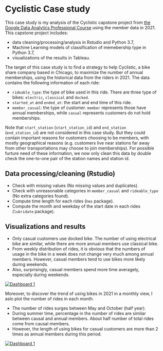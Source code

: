# Cyclistic Case study

This case study is my analysis of the Cyclistic capstone project from [the Google Data Analytics Professional Course](https://www.coursera.org/professional-certificates/google-data-analytics) using the member data in 2021. This capstone project includes:
* data cleaning/processing/analysis in Rstudio and Python 3.7,
* Machine Learning models of classification of memebership type in Python 3.7,
* visualizations of the results in Tableau.
 
The target of this case study is to find a strategy to help Cyclistic, a bike share company based in Chicago, to maximize the number of annual memberships, using the historical data from the riders in 2021. The data contains the following information of each ride:
 * `rideable_type`: the type of bike used in this ride. There are three type of bikes: `electric`, `classical` and `docked`.
 * `started_at` and `ended_at`: the start and end time of this ride.
 * `member_casual`: the type of customer. `member` represents those have annual memberships, while `casual` represents customers do not hold memberships.
 
Note that `start_station` (`start_station_id`) and `end_station` (`end_station_id`) are not considered in this case study. But they could contain important reasons for customers choosing to be members, with mostly geographical reasons (e.g. customers live near stations far away from other transportations may choose to join memberships). For possible furture need of these information, we now only clean this data by double check the one-to-one pair of the station names and station id.

## Data processing/cleaning (Rstudio)
* Check with missing values (No missing values and duplicates).
* Check with unreasonable categories in `member_casual` and `rideable_type` (No extra categories found). 
* Compute time length for each rides (`hms` package).
* Compute the month and weekday of the start date in each rides (`lubridate` package).

## Visualizations and results
* Only casual customers use docked bike. The number of using electrical bike are similar, while there are  more annual members use classical bike.
* From weekly distribution of rides, it is obvious that the numbers of usage in the bike in a week does not change very much among annual members. However, casual members tend to use bikes more likely during weekends. 
* Also, surprisingly, casual members spend more time averagely, especially during weekends.
<div class='tableauPlaceholder' id='viz1667584276025' style='position: relative'><noscript><a href='#'><img alt='Dashboard 1 ' src='https:&#47;&#47;public.tableau.com&#47;static&#47;images&#47;Ca&#47;CasestudyofCyclisticbike-share&#47;Dashboard1&#47;1_rss.png' style='border: none' /></a></noscript><object class='tableauViz'  style='display:none;'><param name='host_url' value='https%3A%2F%2Fpublic.tableau.com%2F' /> <param name='embed_code_version' value='3' /> <param name='site_root' value='' /><param name='name' value='CasestudyofCyclisticbike-share&#47;Dashboard1' /><param name='tabs' value='no' /><param name='toolbar' value='yes' /><param name='static_image' value='https:&#47;&#47;public.tableau.com&#47;static&#47;images&#47;Ca&#47;CasestudyofCyclisticbike-share&#47;Dashboard1&#47;1.png' /> <param name='animate_transition' value='yes' /><param name='display_static_image' value='yes' /><param name='display_spinner' value='yes' /><param name='display_overlay' value='yes' /><param name='display_count' value='yes' /><param name='language' value='zh-CN' /></object></div>               
<script type='text/javascript'>                    var divElement = document.getElementById('viz1667584276025');                    var vizElement = divElement.getElementsByTagName('object')[0];                    if ( divElement.offsetWidth > 800 ) { vizElement.style.width='1000px';vizElement.style.height='827px';} else if ( divElement.offsetWidth > 500 ) { vizElement.style.width='1000px';vizElement.style.height='827px';} else { vizElement.style.width='100%';vizElement.style.height='1027px';}                     var scriptElement = document.createElement('script');                    scriptElement.src = 'https://public.tableau.com/javascripts/api/viz_v1.js';                    vizElement.parentNode.insertBefore(scriptElement, vizElement);                </script>


Moreover, to discover the trend of using bikes in 2021 in a monthly view, I aslo plot the number of rides in each month.
* The number of rides surges between May and October (half year).
* During summer time, percentage in the number of rides are similar between causal and annual members. About half number of total rides come from causal members.
* However, the length of using bikes for casual customers are more than 2 times as annual members during this period.

<div class='tableauPlaceholder' id='viz1667731896067' style='position: relative'><noscript><a href='#'><img alt='Dashboard 1 ' src='https:&#47;&#47;public.tableau.com&#47;static&#47;images&#47;Cy&#47;Cyclisticyear2021&#47;Dashboard1&#47;1_rss.png' style='border: none' /></a></noscript><object class='tableauViz'  style='display:none;'><param name='host_url' value='https%3A%2F%2Fpublic.tableau.com%2F' /> <param name='embed_code_version' value='3' /> <param name='site_root' value='' /><param name='name' value='Cyclisticyear2021&#47;Dashboard1' /><param name='tabs' value='no' /><param name='toolbar' value='yes' /><param name='static_image' value='https:&#47;&#47;public.tableau.com&#47;static&#47;images&#47;Cy&#47;Cyclisticyear2021&#47;Dashboard1&#47;1.png' /> <param name='animate_transition' value='yes' /><param name='display_static_image' value='yes' /><param name='display_spinner' value='yes' /><param name='display_overlay' value='yes' /><param name='display_count' value='yes' /><param name='language' value='en-GB' /><param name='filter' value='publish=yes' /></object></div>                
<script type='text/javascript'>                    var divElement = document.getElementById('viz1667731896067');                    var vizElement = divElement.getElementsByTagName('object')[0];                    if ( divElement.offsetWidth > 800 ) { vizElement.style.width='1724px';vizElement.style.height='1426px';} else if ( divElement.offsetWidth > 500 ) { vizElement.style.width='1724px';vizElement.style.height='1426px';} else { vizElement.style.width='100%';vizElement.style.height='727px';}                     var scriptElement = document.createElement('script');                    scriptElement.src = 'https://public.tableau.com/javascripts/api/viz_v1.js';                    vizElement.parentNode.insertBefore(scriptElement, vizElement);                </script>
